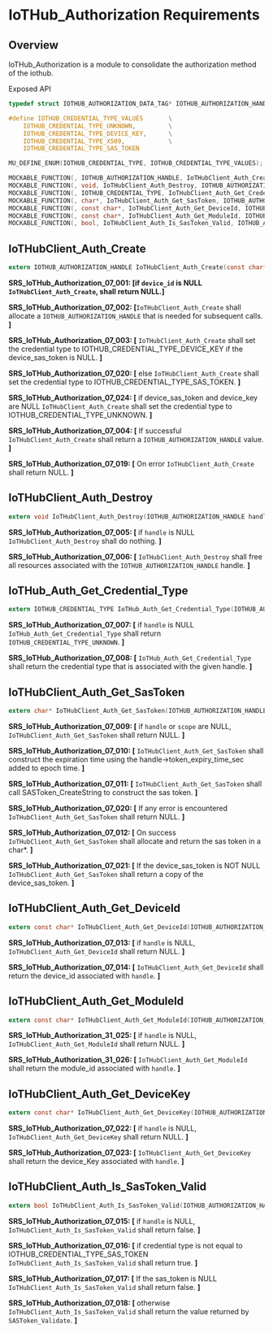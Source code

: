 # IoTHub_Authorization Requirements

## Overview

IoTHub_Authorization is a module to consolidate the authorization method of the iothub.

Exposed API

```c
typedef struct IOTHUB_AUTHORIZATION_DATA_TAG* IOTHUB_AUTHORIZATION_HANDLE;

#define IOTHUB_CREDENTIAL_TYPE_VALUES       \
    IOTHUB_CREDENTIAL_TYPE_UNKNOWN,         \
    IOTHUB_CREDENTIAL_TYPE_DEVICE_KEY,      \
    IOTHUB_CREDENTIAL_TYPE_X509,            \
    IOTHUB_CREDENTIAL_TYPE_SAS_TOKEN

MU_DEFINE_ENUM(IOTHUB_CREDENTIAL_TYPE, IOTHUB_CREDENTIAL_TYPE_VALUES);

MOCKABLE_FUNCTION(, IOTHUB_AUTHORIZATION_HANDLE, IoTHubClient_Auth_Create, const char*, device_key, const char*, device_id, const char*, device_sas_token);
MOCKABLE_FUNCTION(, void, IoTHubClient_Auth_Destroy, IOTHUB_AUTHORIZATION_HANDLE, handle);
MOCKABLE_FUNCTION(, IOTHUB_CREDENTIAL_TYPE, IoTHubClient_Auth_Get_Credential_Type, IOTHUB_AUTHORIZATION_HANDLE, handle);
MOCKABLE_FUNCTION(, char*, IoTHubClient_Auth_Get_SasToken, IOTHUB_AUTHORIZATION_HANDLE, handle, const char*, scope, size_t, expiry_time_relative_seconds);
MOCKABLE_FUNCTION(, const char*, IoTHubClient_Auth_Get_DeviceId, IOTHUB_AUTHORIZATION_HANDLE, handle);
MOCKABLE_FUNCTION(, const char*, IoTHubClient_Auth_Get_ModuleId, IOTHUB_AUTHORIZATION_HANDLE, handle);
MOCKABLE_FUNCTION(, bool, IoTHubClient_Auth_Is_SasToken_Valid, IOTHUB_AUTHORIZATION_HANDLE, handle);
```

## IoTHubClient_Auth_Create

```c
extern IOTHUB_AUTHORIZATION_HANDLE IoTHubClient_Auth_Create(const char* device_key, const char* device_id, const char* device_sas_token);
```

**SRS_IoTHub_Authorization_07_001: [**if `device_id` is NULL `IoTHubClient_Auth_Create`, shall return NULL.**]**

**SRS_IoTHub_Authorization_07_002: [**`IoTHubClient_Auth_Create` shall allocate a `IOTHUB_AUTHORIZATION_HANDLE` that is needed for subsequent calls. **]**

**SRS_IoTHub_Authorization_07_003: [** `IoTHubClient_Auth_Create` shall set the credential type to IOTHUB_CREDENTIAL_TYPE_DEVICE_KEY if the device_sas_token is NULL. **]**

**SRS_IoTHub_Authorization_07_020: [** else `IoTHubClient_Auth_Create` shall set the credential type to IOTHUB_CREDENTIAL_TYPE_SAS_TOKEN. **]**

**SRS_IoTHub_Authorization_07_024: [** if device_sas_token and device_key are NULL `IoTHubClient_Auth_Create` shall set the credential type to IOTHUB_CREDENTIAL_TYPE_UNKNOWN. **]**

**SRS_IoTHub_Authorization_07_004: [** If successful `IoTHubClient_Auth_Create` shall return a `IOTHUB_AUTHORIZATION_HANDLE` value. **]**

**SRS_IoTHub_Authorization_07_019: [** On error `IoTHubClient_Auth_Create` shall return NULL. **]**

## IoTHubClient_Auth_Destroy

```c
extern void IoTHubClient_Auth_Destroy(IOTHUB_AUTHORIZATION_HANDLE handle);
```

**SRS_IoTHub_Authorization_07_005: [** if `handle` is NULL `IoTHubClient_Auth_Destroy` shall do nothing. **]**

**SRS_IoTHub_Authorization_07_006: [** `IoTHubClient_Auth_Destroy` shall free all resources associated with the `IOTHUB_AUTHORIZATION_HANDLE` handle. **]**

## IoTHub_Auth_Get_Credential_Type

```c
extern IOTHUB_CREDENTIAL_TYPE IoTHub_Auth_Get_Credential_Type(IOTHUB_AUTHORIZATION_HANDLE handle);
```

**SRS_IoTHub_Authorization_07_007: [** if `handle` is NULL `IoTHub_Auth_Get_Credential_Type` shall return `IOTHUB_CREDENTIAL_TYPE_UNKNOWN`. **]**

**SRS_IoTHub_Authorization_07_008: [** `IoTHub_Auth_Get_Credential_Type` shall return the credential type that is associated with the given handle. **]**

## IoTHubClient_Auth_Get_SasToken

```c
extern char* IoTHubClient_Auth_Get_SasToken(IOTHUB_AUTHORIZATION_HANDLE handle, const char* scope, size_t expiry_time_relative_seconds);
```

**SRS_IoTHub_Authorization_07_009: [** if `handle` or `scope` are NULL, `IoTHubClient_Auth_Get_SasToken` shall return NULL. **]**

**SRS_IoTHub_Authorization_07_010: [** `IoTHubClient_Auth_Get_SasToken` shall construct the expiration time using the handle->token_expiry_time_sec added to epoch time. **]**

**SRS_IoTHub_Authorization_07_011: [** `IoTHubClient_Auth_Get_SasToken` shall call SASToken_CreateString to construct the sas token. **]**

**SRS_IoTHub_Authorization_07_020: [** If any error is encountered `IoTHubClient_Auth_Get_SasToken` shall return NULL. **]**

**SRS_IoTHub_Authorization_07_012: [** On success `IoTHubClient_Auth_Get_SasToken` shall allocate and return the sas token in a char*. **]**

**SRS_IoTHub_Authorization_07_021: [** If the device_sas_token is NOT NULL `IoTHubClient_Auth_Get_SasToken` shall return a copy of the device_sas_token. **]**

## IoTHubClient_Auth_Get_DeviceId

```c
extern const char* IoTHubClient_Auth_Get_DeviceId(IOTHUB_AUTHORIZATION_HANDLE handle);
```

**SRS_IoTHub_Authorization_07_013: [** if `handle` is NULL, `IoTHubClient_Auth_Get_DeviceId` shall return NULL. **]**

**SRS_IoTHub_Authorization_07_014: [** `IoTHubClient_Auth_Get_DeviceId` shall return the device_id associated with `handle`. **]**


## IoTHubClient_Auth_Get_ModuleId

```c
extern const char* IoTHubClient_Auth_Get_ModuleId(IOTHUB_AUTHORIZATION_HANDLE handle);
```

**SRS_IoTHub_Authorization_31_025: [** if `handle` is NULL, `IoTHubClient_Auth_Get_ModuleId` shall return NULL. **]**

**SRS_IoTHub_Authorization_31_026: [** `IoTHubClient_Auth_Get_ModuleId` shall return the module_id associated with `handle`. **]**


## IoTHubClient_Auth_Get_DeviceKey

```c
extern const char* IoTHubClient_Auth_Get_DeviceKey(IOTHUB_AUTHORIZATION_HANDLE handle);
```

**SRS_IoTHub_Authorization_07_022: [** if `handle` is NULL, `IoTHubClient_Auth_Get_DeviceKey` shall return NULL. **]**

**SRS_IoTHub_Authorization_07_023: [** `IoTHubClient_Auth_Get_DeviceKey` shall return the device_Key associated with `handle`. **]**

## IoTHubClient_Auth_Is_SasToken_Valid

```c
extern bool IoTHubClient_Auth_Is_SasToken_Valid(IOTHUB_AUTHORIZATION_HANDLE handle);
```

**SRS_IoTHub_Authorization_07_015: [** if `handle` is NULL, `IoTHubClient_Auth_Is_SasToken_Valid` shall return false. **]**

**SRS_IoTHub_Authorization_07_016: [** if credential type is not equal to IOTHUB_CREDENTIAL_TYPE_SAS_TOKEN `IoTHubClient_Auth_Is_SasToken_Valid` shall return true. **]**

**SRS_IoTHub_Authorization_07_017: [** If the sas_token is NULL `IoTHubClient_Auth_Is_SasToken_Valid` shall return false. **]**

**SRS_IoTHub_Authorization_07_018: [** otherwise `IoTHubClient_Auth_Is_SasToken_Valid` shall return the value returned by `SASToken_Validate`. **]**